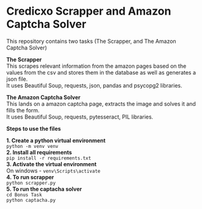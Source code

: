 # Credicxo Scrapper and Amazon Captcha Solver
This repository contains two tasks (The Scrapper, and The Amazon Captcha Solver)

**The Scrapper**    
This scrapes relevant information from the amazon pages based on the values from the csv and stores them in the database as well as generates a json file.      
It uses Beautiful Soup, requests, json, pandas and psycopg2 libraries.      

**The Amazon Captcha Solver**   
This lands on a amazon captcha page, extracts the image and solves it and fills the form.    
It uses Beautiful Soup, requests, pytesseract, PIL libraries.


**Steps to use the files**   

**1. Create a python virtual environment**   
`python -m venv venv`   
**2. Install all requirements**   
`pip install -r requirements.txt`    
**3. Activate the virtual environment**    
On windows - `venv\Scripts\activate`     
**4. To run scrapper**    
`python scrapper.py`    
**5. To run the captacha solver**   
`cd Bonus Task`    
`python captacha.py`
